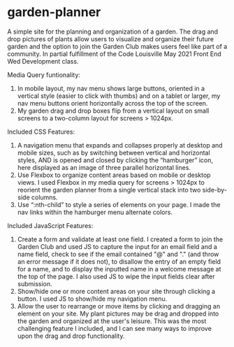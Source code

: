 # garden-planner
A simple site for the planning and organization of a garden. The drag and drop pictures of plants allow users to visualize and organize their future garden and the option to join the Garden Club makes users feel like part of a community. In partial fulfillment of the Code Louisville May 2021 Front End Wed Development class.

Media Query funtionality:
1) In mobile layout, my nav menu shows large buttons, oriented in a vertical style (easier to click with thumbs) and on a tablet or larger, my nav menu buttons orient horizontally across the top of the screen. 
2) My garden drag and drop boxes flip from a vertical layout on small screens to a two-column layout for screens > 1024px.

Included CSS Features: 
1) A navigation menu that expands and collapses properly at desktop and mobile sizes, such as by switching between vertical and horizontal styles, AND is opened and closed by clicking the “hamburger” icon, here displayed as an image of three parallel horizontal lines.
2) Use Flexbox to organize content areas based on mobile or desktop views. I used Flexbox in my media query for screens > 1024px to reorient the garden planner from a single vertical stack into two side-by-side columns.
3) Use “:nth-child” to style a series of elements on your page. I made the nav links within the hamburger menu alternate colors.

Included JavaScript Features:
1) Create a form and validate at least one field. I created a form to join the Garden Club and used JS to capture the input for an email field and a name field, check to see if the email contained "@" and "." (and throw an error message if it does not), to disallow the entry of an empty field for a name, and to display the inputted name in a welcome message at the top of the page. I also used JS to wipe the input fields clear after submission.
2) Show/hide one or more content areas on your site through clicking a button. I used JS to show/hide my navigation menu.
3) Allow the user to rearrange or move items by clicking and dragging an element on your site. My plant pictures may be drag and dropped into the garden and organized at the user's leisure. This was the most challenging feature I included, and I can see many ways to improve upon the drag and drop functionality.